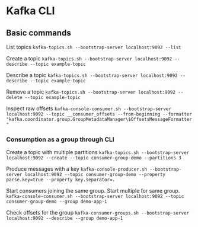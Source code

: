 # Kafka CLI

## Basic commands

List topics
`kafka-topics.sh --bootstrap-server localhost:9092 --list`

Create a topic
`kafka-topics.sh --bootstrap-server localhost:9092 --describe --topic example-topic`

Describe a topic
`kafka-topics.sh --bootstrap-server localhost:9092 --describe --topic example-topic`

Remove a topic
`kafka-topics.sh --bootstrap-server localhost:9092 --delete --topic example-topic`

Inspect raw offsets
`kafka-console-consumer.sh --bootstrap-server localhost:9092 --topic __consumer_offsets --from-beginning --formatter "kafka.coordinator.group.GroupMetadataManager\$OffsetsMessageFormatter"`

### Consumption as a group through CLI

Create a topic with multiple partitions
`kafka-topics.sh --bootstrap-server localhost:9092 --create --topic consumer-group-demo --partitions 3`

Produce messages with a key
`kafka-console-producer.sh --bootstrap-server localhost:9092 --topic consumer-group-demo --property parse.key=true --property key.separator=.`

Start consumers joining the same group. Start multiple for same group.
`kafka-console-consumer.sh --bootstrap-server localhost:9092 --topic consumer-group-demo --group demo-app-1`

Check offsets for the group
`kafka-consumer-groups.sh --bootstrap-server localhost:9092 --describe --group demo-app-1`
